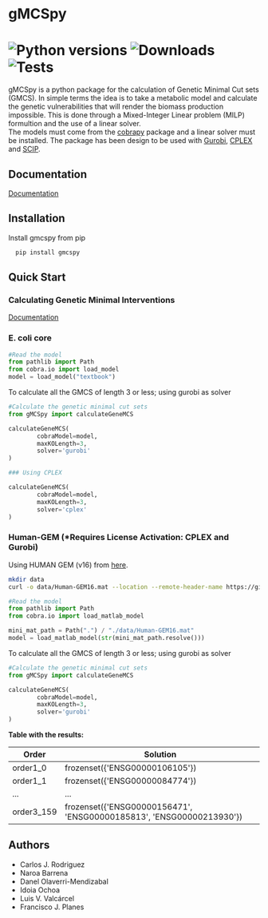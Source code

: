 # gMCSpy    
# ![Python versions](https://img.shields.io/pypi/pyversions/gMCSpy?logo=python) ![Downloads](https://img.shields.io/pypi/dm/gMCSpy) ![Tests](https://github.com/PlanesLab/gMCSpy/actions/workflows/tests.yml/badge.svg)


gMCSpy is a python package for the calculation of Genetic Minimal Cut sets (GMCS). In simple terms the idea is to take a metabolic model and calculate the genetic vulnerabilities that will render the biomass production impossible. This is done through a Mixed-Integer Linear problem (MILP) formultion and the use of a linear solver.  
The models must come from the [cobrapy](https://opencobra.github.io/cobrapy/) package and a linear solver must be installed. The package has been design to be used with [Gurobi](https://www.gurobi.com/),  [CPLEX](https://www.ibm.com/analytics/cplex-optimizer) and [SCIP](https://scipopt.org/#scipoptsuite).


## Documentation

[Documentation](https://planeslab.github.io/gMCSpy/)

## Installation

Install gmcspy from pip

```bash
  pip install gmcspy
```
  
## Quick Start

### Calculating Genetic Minimal Interventions

[Documentation](https://planeslab.github.io/gMCSpy/)

### E. coli core

```python
#Read the model 
from pathlib import Path
from cobra.io import load_model
model = load_model("textbook")
```

To calculate all the GMCS of length 3 or less; using gurobi as solver

```python
#Calculate the genetic minimal cut sets
from gMCSpy import calculateGeneMCS

calculateGeneMCS(
        cobraModel=model,
        maxKOLength=3,
        solver='gurobi'
)

### Using CPLEX

calculateGeneMCS(
        cobraModel=model,
        maxKOLength=3,
        solver='cplex'
)
```

### Human-GEM (*Requires License Activation: CPLEX and Gurobi)
Using HUMAN GEM (v16) from [here](https://github.com/SysBioChalmers/Human-GEM/releases). 
```bash
mkdir data
curl -o data/Human-GEM16.mat --location --remote-header-name https://github.com/SysBioChalmers/Human-GEM/raw/v1.16.0/model/Human-GEM.mat

```

```python
#Read the model 
from pathlib import Path
from cobra.io import load_matlab_model

mini_mat_path = Path(".") / "./data/Human-GEM16.mat"
model = load_matlab_model(str(mini_mat_path.resolve()))
```

To calculate all the GMCS of length 3 or less; using gurobi as solver

```python
#Calculate the genetic minimal cut sets
from gMCSpy import calculateGeneMCS

calculateGeneMCS(
        cobraModel=model,
        maxKOLength=3,
        solver='gurobi'
)
```
**Table with the results:**

| Order      | Solution                                                             |
|------------|----------------------------------------------------------------------|
| order1_0   | frozenset({'ENSG00000106105'})                                       |
| order1_1   | frozenset({'ENSG00000084774'})                                       |
| ...        | ...                                                                  |
| order3_159 | frozenset({'ENSG00000156471', 'ENSG00000185813', 'ENSG00000213930'}) |

## Authors

- Carlos J. Rodriguez
- Naroa Barrena 
- Danel Olaverri-Mendizabal
- Idoia Ochoa
- Luis V. Valcárcel
- Francisco J. Planes
